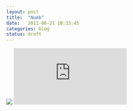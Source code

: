 ```yaml
---
layout: post
title:  "Numb"
date:   2011-06-21 10:33:45
categories: blog
status: draft
---
```


<div class="video-wrapper">
    <div class="h_iframe">
        <!-- a transparent image is preferable -->
        <img class="ratio" src="http://placehold.it/16x9"/>
        <iframe src="http://www.youtube.com/embed/kXYiU_JCYtU" frameborder="0" allowfullscreen></iframe>
    </div>
</div>